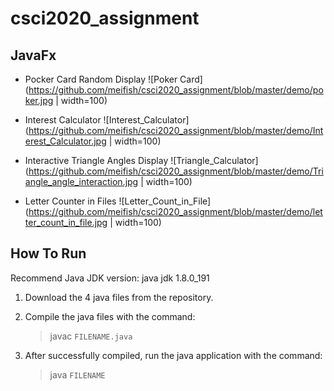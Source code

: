 # csci2020_assignment
## JavaFx ##
- Pocker Card Random Display
![Poker Card](https://github.com/meifish/csci2020_assignment/blob/master/demo/poker.jpg | width=100)

- Interest Calculator
![Interest_Calculator](https://github.com/meifish/csci2020_assignment/blob/master/demo/Interest_Calculator.jpg | width=100)

- Interactive Triangle Angles Display
![Triangle_Calculator](https://github.com/meifish/csci2020_assignment/blob/master/demo/Triangle_angle_interaction.jpg | width=100)

- Letter Counter in Files
![Letter_Count_in_File](https://github.com/meifish/csci2020_assignment/blob/master/demo/letter_count_in_file.jpg | width=100)


## How To Run ##
Recommend Java JDK version: java jdk 1.8.0_191

1. Download the 4 java files from the repository.

2. Compile the java files with the command:
   > javac `FILENAME.java`

3. After successfully compiled, run the java application with the command:
   > java `FILENAME`
